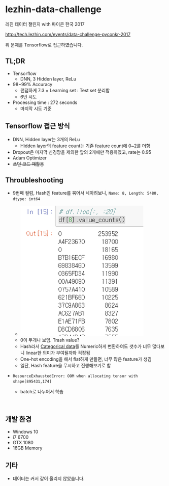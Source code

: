 # lezhin-data-challenge
레진 데이터 챌린지 with 파이콘 한국 2017 

http://tech.lezhin.com/events/data-challenge-pyconkr-2017

위 문제를 Tensorflow로 접근하였습니다.



## TL;DR

* Tensorflow
  * DNN, 3 Hidden layer, ReLu
* 98~99% Accuracy 
  * 랜덤하게 7:3 = Learning set : Test set 분리함
  * 6번 시도
* Processing time : 272 seconds
  * 마지막 시도 기준



## Tensorflow 접근 방식

* DNN, Hidden layer는 3개의 ReLu
  * Hidden layer의 feature count는 기존 feature count에 0~2를 더함
* Dropout은 마지막 신경망을 제외한 앞의 2개에만 적용하였고, rate는 0.95
* Adam Optimizer
* ~~쓰던 코드 재활용~~




## Throubleshooting

* 9번째 컬럼, Hash인 feature를 묶어서 세아려보니, `Name: 8, Length: 5480, dtype: int64`
  * ![Hash feature count](img/hash_feature_count.png)
  * 0이 두개나 보임. Trash value?
  * Hash라서 [Categorical data](https://pandas.pydata.org/pandas-docs/stable/categorical.html)를 Numeric하게 변환하여도 갯수가 너무 많다보니 linear한 의미가 부여될까봐 걱정됨
  * One-hot encoding을 해서 flat하게 만들면, 너무 많은 feature가 생김
  * 일단, Hash feature을 무시하고 진행해보기로 함

* `ResourceExhaustedError: OOM when allocating tensor with shape[895431,174]`
  * batch로 나누어서 학습

  ​


## 개발 환경

* Windows 10
* i7 6700
* GTX 1080
* 16GB Memory




## 기타

* 데이터는 커서 같이 올리지 않았습니다.

  ​

